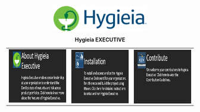 <div align="center">
<img width="250" align="top" src="/images/HygieiaLogo_RGB.png">
</div>

<div align="center"> 
 <p> <b>Hygieia EXECUTIVE</b> </p>
</div>

<table>
<colgroup>
<col width="33.3%" />
<col width="33.3%" />
<col width="33.4%" />
</colgroup>

<tbody>
<tr>
<td><a href="https://hygieia.github.io/ExecDashboard/Introduction.html"><img src="/images/About.png" alt="About Icon" height="145" width="280"/></a></td>
<td><a href="https://hygieia.github.io/ExecDashboard/EXECDatabase_Setup.html"><img src="/images/Installation.png" alt="Video Icon" align="center" height="145" width="280"/></td>
<td><a href="https://hygieia.github.io/ExecDashboard/Create_Widget.html"><img src="/images/Contribute.png" alt="Architecture Icon" align="center" height="145" width="280"/></a></td>
</tr>
</tbody>
</table>
